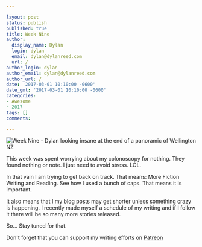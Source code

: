 ```yaml
---

layout: post
status: publish
published: true
title: Week Nine
author:
  display_name: Dylan
  login: dylan
  email: dylan@dylanreed.com
  url: /
author_login: dylan
author_email: dylan@dylanreed.com
author_url: /
date: '2017-03-01 10:10:00 -0600'
date_gmt: '2017-03-01 10:10:00 -0600'
categories:
- Awesome
- 2017
tags: []
comments:

---
```

![Week Nine - Dylan looking insane at the end of a panoramic of Wellington NZ](https://raw.githubusercontent.com/dylanreed/dylanreed.com/gh-pages/Images/Weekly-Blog-Post-Nine.jpg)

This week was spent worrying about my colonoscopy for nothing. They found nothing or note. I just need to avoid stress. LOL.

In that vain I am trying to get back on track. That means: More Fiction Writing and Reading. See how I used a bunch of caps. That means it is important. 

It also means that I my blog posts may get shorter unless something crazy is happening. I recently made myself a schedule of my writing and if I follow it there will be so many more stories released. 

So... Stay tuned for that.

Don't forget that you can support my writing efforts on [Patreon](https://www.patreon.com/dylanreed)

